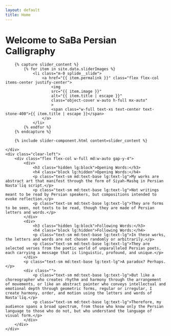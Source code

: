 ```yaml
---
layout: default
title: Home
---
```


<h1 class="mb-24 text-center racing-sans-one-regular">Welcome to SaBa Persian Calligraphy</h1>

<article>
    <div class="float-right w-full mx-auto mb-20 md:mb-10 lg:w-1/2 lg:mt-0">

        {% capture slider_content %}
            {% for item in site.data.sliderImages %}
                <li class="m-0 splide__slide">
                    <a href="{{ item.permalink }}" class="flex flex-col items-center justify-center">
                        <img
                        src="{{ item.image }}"
                        alt="{{ item.title | escape }}"
                        class="object-cover w-auto h-full mx-auto"
                        >
                        <span class="w-full text-xs text-center text-stone-400">{{ item.title | escape }}</span>
                    </a>
                </li>
            {% endfor %}
        {% endcapture %}

        {% include slider-component.html content=slider_content %}

    </div>
    <div class="clear-left">
        <div class="flex flex-col w-full md:w-auto gap-y-4">
            <div>
                <h3 class="hidden lg:block">Opening Words:</h3>
                <h4 class="block lg:hidden">Opening Words:</h4>
                <p class="text-sm md:text-base lg:text-lg">My works are abstract art that manifest through the form of Siyah-Mashq in Persian Nastaʿlīq script.</p>
                <p class="text-sm md:text-base lg:text-lg">Not writings meant to be read by Persian speakers, but compositions intended to evoke reflection.</p>
                <p class="text-sm md:text-base lg:text-lg">They are forms to be seen, not texts to be read, though they are made of Persian letters and words.</p>
            </div>
            <div>
                <h3 class="hidden lg:block">Following Words:</h3>
                <h4 class="block lg:hidden">Following Words:</h4>
                <p class="text-sm md:text-base lg:text-lg">In these works, the letters and words are not chosen randomly or arbitrarily.</p>
                <p class="text-sm md:text-base lg:text-lg">They are selected verses from the poetic world of unparalleled Persian poets, each carrying a message that is linguistic, profound, and unique.</p>
            </div>
            <p class="text-sm md:text-base lg:text-lg">A paradox? Perhaps.</p>
            <div class="">
                <p class="text-sm md:text-base lg:text-lg">But like a choreographer who creates rhythm and harmony through the arrangement of movements, or like an abstract painter who conveys intellectual and emotional depth through geometric forms, regular or irregular, I create harmony, order, and motion using the letters and words of Nastaʿlīq.</p>
                <p class="text-sm md:text-base lg:text-lg">Therefore, my audience spans a broad spectrum, from those who know only the Persian language to those who do not, but who understand the language of visual form.</p>
            </div>
        </div>
    </div>

</article>